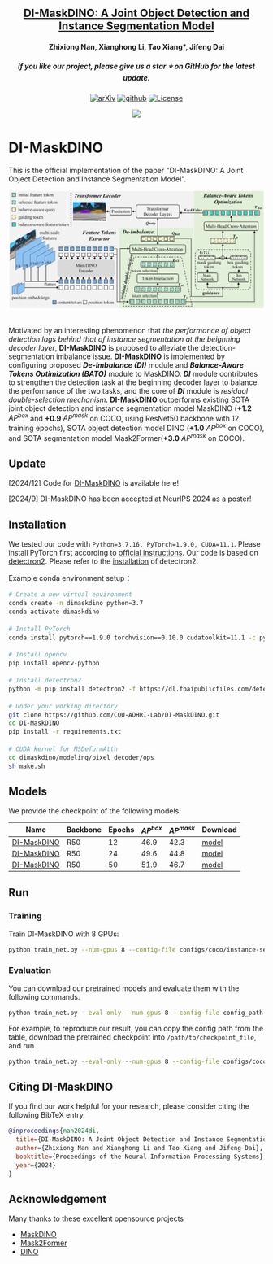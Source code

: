 <h2 align="center"> <a href="https://arxiv.org/abs/2410.16707">DI-MaskDINO: A Joint Object Detection and Instance Segmentation Model</a></h2>
<h4 align="center" color="A0A0A0"> Zhixiong Nan, Xianghong Li, Tao Xiang*, Jifeng Dai</h4>
<h5 align="center"> If you like our project, please give us a star ⭐ on GitHub for the latest update.</h5>

<div align="center">

[![arXiv](https://img.shields.io/badge/Arxiv-2410.16707-b31b1b.svg?logo=arXiv)](https://arxiv.org/abs/2410.16707)
[![github](https://img.shields.io/badge/-Github-black?logo=github)](https://github.com/CQU-ADHRI-Lab/DI-MaskDINO)
[![License](https://img.shields.io/badge/Code%20License-Apache2.0-yellow)](https://github.com/CQU-ADHRI-Lab/DI-MaskDINO/blob/main/LICENSE)

</div>

<div align=center>
<img src="figures/results.gif" width="960px">
</div>



# DI-MaskDINO
This is the official implementation of the paper "DI-MaskDINO: A Joint Object Detection and Instance Segmentation Model".

<div align="center">
  <img src="figures/framework.png"/>
</div><br/>

Motivated by an interesting phenomenon that _the performance of object detection lags behind that of instance segmentation at the beignning decoder layer_, **DI-MaskDINO** is proposed to alleviate the detection-segmentation imbalance issue.
**DI-MaskDINO** is implemented by configuring proposed **_De-Imbalance (DI)_** module and **_Balance-Aware Tokens Optimization (BATO)_** module to MaskDINO.
**_DI_** module contributes to strengthen the detection task at the beginning decoder layer to balance the performance of the two tasks, and the core of **_DI_** module is _residual double-selection mechanism_.
**DI-MaskDINO** outperforms existing SOTA joint object detection and instance segmentation model MaskDINO (**+1.2** _AP<sup>box</sup>_ and **+0.9** _AP<sup>mask</sup>_ on COCO, using ResNet50 backbone with 12 training epochs), SOTA object detection model DINO (**+1.0** _AP<sup>box</sup>_ on COCO), and SOTA segmentation model Mask2Former(**+3.0** _AP<sup>mask</sup>_ on COCO).

## Update
[2024/12] Code for [DI-MaskDINO](https://github.com/CQU-ADHRI-Lab/DI-MaskDINO) is available here!

[2024/9] DI-MaskDINO has been accepted at NeurIPS 2024 as a poster!

## Installation

We tested our code with `Python=3.7.16, PyTorch=1.9.0, CUDA=11.1`. Please install PyTorch first according to [official instructions](https://pytorch.org/get-started/previous-versions/). Our code is based on [detectron2](https://github.com/facebookresearch/detectron2). Please refer to the [installation](https://detectron2.readthedocs.io/en/latest/tutorials/install.html) of detectron2.

Example conda environment setup：

```bash
# Create a new virtual environment
conda create -n dimaskdino python=3.7
conda activate dimaskdino

# Install PyTorch
conda install pytorch==1.9.0 torchvision==0.10.0 cudatoolkit=11.1 -c pytorch -c nvidia

# Install opencv
pip install opencv-python

# Install detectron2
python -m pip install detectron2 -f https://dl.fbaipublicfiles.com/detectron2/wheels/cu111/torch1.9/index.html

# Under your working directory
git clone https://github.com/CQU-ADHRI-Lab/DI-MaskDINO.git
cd DI-MaskDINO
pip install -r requirements.txt

# CUDA kernel for MSDeformAttn
cd dimaskdino/modeling/pixel_decoder/ops
sh make.sh
```

## Models

We provide the checkpoint of the following models:

| Name                                                                                     | Backbone  | Epochs | **_AP<sup>box</sup>_** | **_AP<sup>mask</sup>_** | Download  |
|------------------------------------------------------------------------------------------| -------- | ------ |----------------------|-----------------------| --------- |
| [DI-MaskDINO](./configs/coco/instance-segmentation/dimaskdino_r50_4scale_bs16_12ep.yaml) | R50     | 12     | 46.9                 | 42.3                  | [model](https://drive.google.com/file/d/1oQociMQSt_jmQtH3pm92i6zat8Gt83Oh/view?usp=drive_link) |
| [DI-MaskDINO](./configs/coco/instance-segmentation/dimaskdino_r50_4scale_bs16_24ep.yaml) | R50     | 24     | 49.6                 | 44.8                  | [model](https://drive.google.com/file/d/1FjoYiwGnrk_bk0nUM7GPeIMGENVLdx7n/view?usp=drive_link) |
| [DI-MaskDINO](./configs/coco/instance-segmentation/dimaskdino_r50_4scale_bs16_50ep.yaml) | R50      | 50     | 51.9                 | 46.7                  | [model](https://drive.google.com/file/d/17_SErWYBWWCdYfR6i7OJtcBIlCDES10z/view?usp=drive_link) |

## Run

### Training

Train DI-MaskDINO with 8 GPUs:

```sh
python train_net.py --num-gpus 8 --config-file configs/coco/instance-segmentation/dimaskdino_r50_4scale_bs16_12ep.yaml OUTPUT_DIR /path/to/output
```

### Evaluation

You can download our pretrained models and evaluate them with the following commands. 
```sh
python train_net.py --eval-only --num-gpus 8 --config-file config_path MODEL.WEIGHTS /path/to/checkpoint_file
```
For example, to reproduce our result, you can copy the config path from the table, download the pretrained checkpoint into `/path/to/checkpoint_file`, and run 
```sh
python train_net.py --eval-only --num-gpus 8 --config-file configs/coco/instance-segmentation/dimaskdino_r50_4scale_bs16_12ep.yaml MODEL.WEIGHTS /path/to/checkpoint_file
```


## <a name="CitingDIMaskDINO"></a>Citing DI-MaskDINO

If you find our work helpful for your research, please consider citing the following BibTeX entry.

```BibTeX
@inproceedings{nan2024di,
  title={DI-MaskDINO: A Joint Object Detection and Instance Segmentation Model}, 
  author={Zhixiong Nan and Xianghong Li and Tao Xiang and Jifeng Dai},
  booktitle={Proceedings of the Neural Information Processing Systems},
  year={2024}
}
```

## Acknowledgement

Many thanks to these excellent opensource projects 
* [MaskDINO](https://github.com/IDEA-Research/MaskDINO)
* [Mask2Former](https://github.com/facebookresearch/Mask2Former) 
* [DINO](https://github.com/IDEA-Research/DINO)